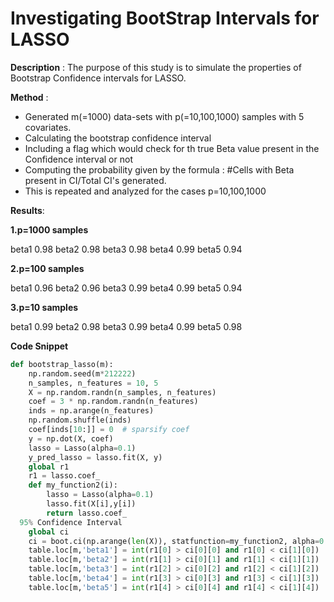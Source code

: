 # Investigating BootStrap Intervals for LASSO

**Description** : The purpose of this study is to simulate the properties of Bootstrap Confidence intervals for LASSO.


**Method** : 
- Generated m(=1000) data-sets with p(=10,100,1000) samples with 5 covariates.
- Calculating the bootstrap confidence interval 
- Including a flag which would check for th true Beta value present in the Confidence interval or not
-  Computing the probability given by the formula : #Cells with Beta present in CI/Total CI's generated.
- This is repeated and analyzed for the cases p=10,100,1000

**Results**:

**1.p=1000 samples**

beta1    0.98
beta2    0.98
beta3    0.98
beta4    0.99
beta5    0.94

**2.p=100 samples**

beta1    0.96
beta2    0.96
beta3    0.99
beta4    0.99
beta5    0.94

**3.p=10 samples**

beta1    0.99
beta2    0.98
beta3    0.99
beta4    0.99
beta5    0.98

**Code Snippet**
```python
def bootstrap_lasso(m):
    np.random.seed(m*212222)
    n_samples, n_features = 10, 5
    X = np.random.randn(n_samples, n_features)   
    coef = 3 * np.random.randn(n_features)
    inds = np.arange(n_features)
    np.random.shuffle(inds)
    coef[inds[10:]] = 0  # sparsify coef
    y = np.dot(X, coef)    
    lasso = Lasso(alpha=0.1)
    y_pred_lasso = lasso.fit(X, y)   
    global r1
    r1 = lasso.coef_
    def my_function2(i):
        lasso = Lasso(alpha=0.1)
        lasso.fit(X[i],y[i])
        return lasso.coef_
  95% Confidence Interval 
    global ci
    ci = boot.ci(np.arange(len(X)), statfunction=my_function2, alpha=0.01, n_samples=1000, method='pi')    
    table.loc[m,'beta1'] = int(r1[0] > ci[0][0] and r1[0] < ci[1][0])
    table.loc[m,'beta2'] = int(r1[1] > ci[0][1] and r1[1] < ci[1][1])
    table.loc[m,'beta3'] = int(r1[2] > ci[0][2] and r1[2] < ci[1][2])
    table.loc[m,'beta4'] = int(r1[3] > ci[0][3] and r1[3] < ci[1][3])
    table.loc[m,'beta5'] = int(r1[4] > ci[0][4] and r1[4] < ci[1][4])
```



